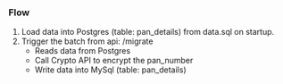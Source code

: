 ### Flow
1. Load data into Postgres (table: pan_details) from data.sql on startup.
2. Trigger the batch from api: /migrate
   - Reads data from Postgres 
   - Call Crypto API to encrypt the pan_number
   - Write data into MySql (table: pan_details) 